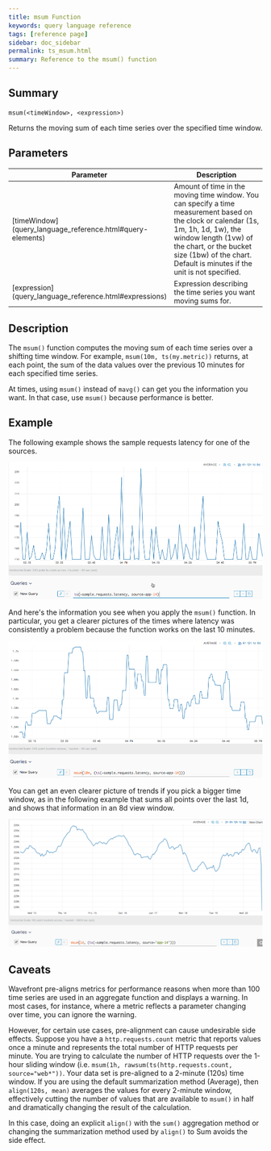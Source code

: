 ```yaml
---
title: msum Function
keywords: query language reference
tags: [reference page]
sidebar: doc_sidebar
permalink: ts_msum.html
summary: Reference to the msum() function
---
```


## Summary

```
msum(<timeWindow>, <expression>)
```
Returns the moving sum of each time series over the specified time window.

## Parameters

<table>
<tbody>
<thead>
<tr><th width="20%">Parameter</th><th width="80%">Description</th></tr>
</thead>
<tr>
<td markdown="span">[timeWindow](query_language_reference.html#query-elements)</td>
<td markdown="span">Amount of time in the moving time window. You can specify a time measurement based on the clock or calendar (1s, 1m, 1h, 1d, 1w), the window length (1vw) of the chart, or the bucket size (1bw) of the chart. Default is minutes if the unit is not specified.</td></tr>
<tr>
<td markdown="span"> [expression](query_language_reference.html#expressions)</td>
<td>Expression describing the time series you want moving sums for.</td>
</tr>
</tbody>
</table>

## Description

The `msum()` function computes the moving sum of each time series over a shifting time window. For example, `msum(10m, ts(my.metric))` returns, at each point, the sum of the data values over the previous 10 minutes for each specified time series.

At times, using `msum()` instead of `mavg()` can get you the information you want. In that case, use `msum()` because performance is better.

## Example

The following example shows the sample requests latency for one of the sources.

![msum before](images/ts_msum_before.png)

And here's the information you see when you apply the `msum()` function. In particular, you get a clearer pictures of the times where latency was consistently a problem because the function works on the last 10 minutes.

![msum after](images/ts_msum_after.png)

You can get an even clearer picture of trends if you pick a bigger time window, as in the following example that sums all points over the last 1d, and shows that information in an 8d view window.

![msum 1d](images/ts_msum_1d.png)

## Caveats

Wavefront pre-aligns metrics for performance reasons when more than 100 time series are used in an aggregate function and displays a warning. In most cases, for instance, where a metric reflects a parameter changing over time, you can ignore the warning.

However, for certain use cases, pre-alignment can cause undesirable side effects. Suppose you have a `http.requests.count` metric that reports values once a minute and represents the total number of HTTP requests per minute. You are trying to calculate the number of HTTP requests over the 1-hour sliding window (i.e. `msum(1h, rawsum(ts(http.requests.count, source="web*"))`. Your data set is pre-aligned to a 2-minute (120s) time window.
If you are using the default summarization method (Average), then `align(120s, mean)` averages the values for every 2-minute window, effectively cutting the number of values that are available to `msum()` in half and dramatically changing the result of the calculation.

In this case, doing an explicit `align()` with the `sum()` aggregation method or changing the summarization method used by `align()` to Sum avoids the side effect.
